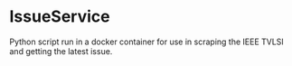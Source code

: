 # IssueService
Python script run in a docker container for use in scraping the IEEE TVLSI and getting the latest issue.
